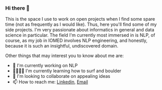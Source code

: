 ### Hi there 👋

This is the space I use to work on open projects when I find some spare time (not as frequently as I would like). 
Thus, here you'll find some of my side projects. I'm very passionate about informatics in general and data science
in particular. The field I'm currently most immersed in is NLP, of course, as my job in IOMED involves NLP engineering, and honestly, because it is such an insightful, undiscovered domain.

Other things that may interest you to know about me are:

- 🔡 I'm currently working on NLP
- 🏄🏽‍♀️🗿 I'm currently learning how to surf and boulder
- 👥 I'm looking to collaborate on appealing ideas
- 📫 How to reach me: [Linkedin], [Email]

[Linkedin]: https://www.linkedin.com/in/maria-viv%C3%B3-pascual-80467a200/
[Email]: maria.vivo1203@gmail.com
